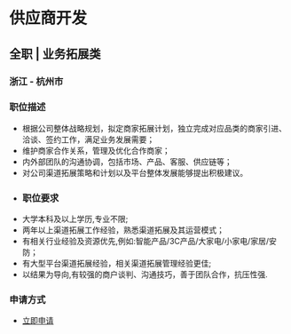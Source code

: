 
# 供应商开发
## 全职  |  业务拓展类
### 浙江 - 杭州市

### 职位描述
- 根据公司整体战略规划，拟定商家拓展计划，独立完成对应品类的商家引进、洽谈、签约工作，满足业务发展需要；
- 维护商家合作关系，管理及优化合作商家；
- 内外部团队的沟通协调，包括市场、产品、客服、供应链等；
- 对公司渠道拓展策略和计划以及平台整体发展能够提出积极建议。
- ### 职位要求
- 大学本科及以上学历,专业不限;
- 两年以上渠道拓展工作经验，熟悉渠道拓展及其运营模式；
- 有相关行业经验及资源优先,例如:智能产品/3C产品/大家电/小家电/家居/安防；
- 有大型平台渠道拓展经验，相关渠道拓展管理经验更佳;
- 以结果为导向,有较强的商户谈判、沟通技巧，善于团队合作，抗压性强.
### 申请方式
- <a href="mailto:hr@tuya.com?subject=求职简历-供应商开发-来自GitHub">立即申请</a>